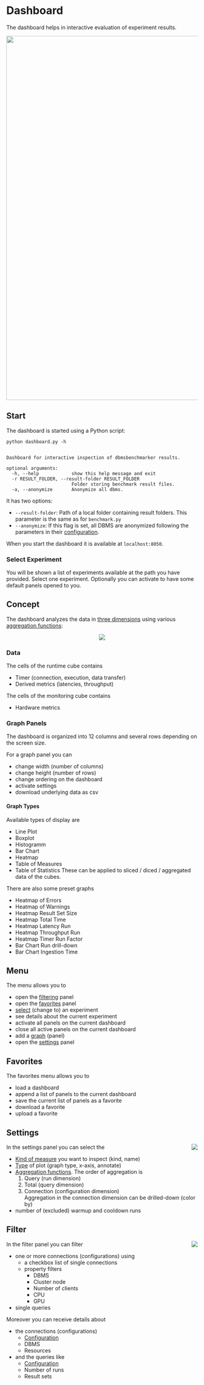 # Dashboard

The dashboard helps in interactive evaluation of experiment results.

<p align="center">
<img src="https://raw.githubusercontent.com/Beuth-Erdelt/DBMS-Benchmarker/master/docs/dashboard.png" width="960">
</p>

## Start

The dashboard is started using a Python script:

`python dashboard.py -h`

```usage: aio-app.py [-h] [-r RESULT_FOLDER] [-a]

Dashboard for interactive inspection of dbmsbenchmarker results.

optional arguments:
  -h, --help            show this help message and exit
  -r RESULT_FOLDER, --result-folder RESULT_FOLDER
                        Folder storing benchmark result files.
  -a, --anonymize       Anonymize all dbms.
```

It has two options:
* `--result-folder`: Path of a local folder containing result folders. This parameter is the same as for `benchmark.py`
* `--anonymize`: If this flag is set, all DBMS are anonymized following the parameters in their [configuration](Options.html#connection-file).

When you start the dashboard it is available at `localhost:8050`.

### Select Experiment

You will be shown a list of experiments available at the path you have provided.
Select one experiment.
Optionally you can activate to have some default panels opened to you.

## Concept

The dashboard analyzes the data in [three dimensions](Concept.html#evaluation) using various [aggregation functions](Concept.html#aggregation-functions):
<p align="center">
<img src="https://raw.githubusercontent.com/Beuth-Erdelt/DBMS-Benchmarker/master/docs/Evaluation-Cubes.png">
</p>

### Data

The cells of the runtime cube contains
* Timer (connection, execution, data transfer)
* Derived metrics (latencies, throughput)

The cells of the monitoring cube contains
* Hardware metrics

### Graph Panels

The dashboard is organized into 12 columns and several rows depending on the screen size.

For a graph panel you can
* change width (number of columns)
* change height (number of rows)
* change ordering on the dashboard
* activate settings
* download underlying data as csv

#### Graph Types

Available types of display are
* Line Plot
* Boxplot
* Histogramm
* Bar Chart
* Heatmap
* Table of Measures
* Table of Statistics
These can be applied to sliced / diced / aggregated data of the cubes.

There are also some preset graphs
* Heatmap of Errors
* Heatmap of Warnings
* Heatmap Result Set Size
* Heatmap Total Time
* Heatmap Latency Run
* Heatmap Throughput Run
* Heatmap Timer Run Factor
* Bar Chart Run drill-down
* Bar Chart Ingestion Time


## Menu

The menu allows you to
* open the [filtering](#filter) panel
* open the [favorites](#favorites) panel
* [select](#select-experiment) (change to) an experiment
* see details about the current experiment
* activate all panels on the current dashboard
* close all active panels on the current dashboard
* add a [graph](#graph-panels) (panel)
* open the [settings](#settings) panel

## Favorites

The favorites menu allows you to
* load a dashboard
* append a list of panels to the current dashboard
* save the current list of panels as a favorite
* download a favorite
* upload a favorite

## Settings

<img align="right" src="https://raw.githubusercontent.com/Beuth-Erdelt/DBMS-Benchmarker/master/docs/dashboard-settings.png">

In the settings panel you can select the
* [Kind of measure](#data) you want to inspect (kind, name)
* [Type](#graph-panels) of plot (graph type, x-axis, annotate)
* [Aggregation functions](Concept.html#aggregation-functions).
  The order of aggregation is
  1. Query (run dimension)
  1. Total (query dimension)
  1. Connection (configuration dimension)  
  Aggregation in the connection dimension can be drilled-down (color by)
* number of (excluded) warmup and cooldown runs

## Filter

<img align="right" src="https://raw.githubusercontent.com/Beuth-Erdelt/DBMS-Benchmarker/master/docs/dashboard-filter.png">

In the filter panel you can filter
* one or more connections (configurations) using
  * a checkbox list of single connections
  * property filters
    * DBMS
    * Cluster node
    * Number of clients
    * CPU
    * GPU
* single queries

Moreover you can receive details about
* the connections (configurations)
  * [Configuration](Options.html#connection-file)
  * DBMS
  * Resources
* and the queries like
  * [Configuration](Options.html#query-file)
  * Number of runs
  * Result sets 


